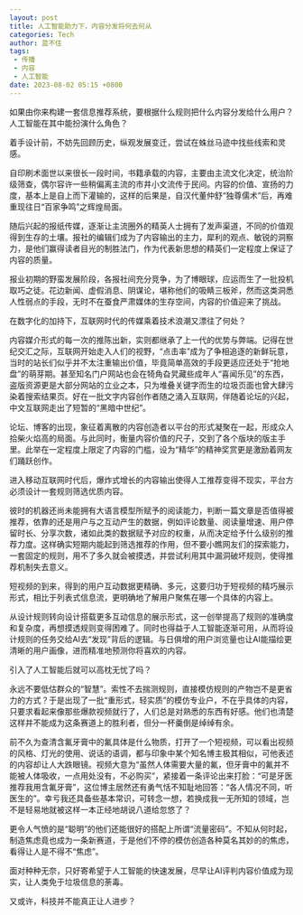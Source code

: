 ```yaml
---
layout: post
title: 人工智能助力下，内容分发将何去何从
categories: Tech
author: 蓝不住
tags: 
 - 传播
 - 内容
 - 人工智能
date: 2023-08-02 05:15 +0800
---
```


如果由你来构建一套信息推荐系统，要根据什么规则把什么内容分发给什么用户？人工智能在其中能扮演什么角色？

着手设计前，不妨先回顾历史，纵观发展变迁，尝试在蛛丝马迹中找些线索和灵感。

自印刷术面世以来很长一段时间，书籍承载的内容，主要由主流文化决定，统治阶级筛查，偶尔容许一些稍偏离主流的市井小文流传于民间。内容的价值、宣扬的力度，基本上是自上而下灌输的，这样的后果是，自汉代董仲舒“独尊儒术”后，再难重现往日“百家争鸣”之辉煌局面。

随后兴起的报纸传媒，逐渐让主流圈外的精英人士拥有了发声渠道，不同的价值观得到生存的土壤。报社的编辑们成为了内容输出的主力，犀利的观点、敏锐的洞察力，是他们赢得读者目光的制胜法门，作为代表新思想的精英们一定程度上保证了内容的质量。

报业初期的野蛮发展阶段，各报社间充分竞争，为了博眼球，应运而生了一批投机取巧之徒。花边新闻、虚假消息、阴谋论，堪称他们的吸睛三板斧，然而这类洞悉人性弱点的手段，无时不在蚕食严肃媒体的生存空间，内容的价值迎来了挑战。

在数字化的加持下，互联网时代的传媒乘着技术浪潮又漂往了何处？

内容媒介形式的每一次的推陈出新，实则都继承了上一代的优势与弊端。记得在世纪交汇之际，互联网开始走入人们的视野，“点击率”成为了争相追逐的新鲜玩意，当时的站长们似乎并不太注重输出价值，毕竟简单高效的手段更适应还处于“抢地盘”的萌芽期。甚至知名门户网站也会在犄角旮旯藏些成年人“喜闻乐见”的东西，盗版资源更是大部分网站的立业之本，只为堆叠关键字而生的垃圾页面也曾大肆污染着搜索结果页。好在一批文字内容创作者随之涌入互联网，伴随着论坛的兴起，中文互联网走出了短暂的“黑暗中世纪”。

论坛、博客的出现，象征着离散的内容创造者以平台的形式凝聚在一起，形成众人拾柴火焰高的局面。与此同时，衡量内容价值的尺子，交到了各个版块的版主手里。此举在一定程度上限定了内容的门槛，设为“精华”的精神奖赏更是激励着网友们踊跃创作。

进入移动互联网时代后，爆炸式增长的内容输出使得人工推荐变得不现实，平台方必须设计一套规则筛选优质内容。

彼时的机器还尚未能拥有大语言模型所赋予的阅读能力，判断一篇文章是否值得被推荐，依靠的还是用户与之互动产生的数据，例如评论数量、阅读量增速、用户停留时长、分享次数，诸如此类的数据赋予对应的权重，从而决定给予什么级别的推荐力度。这样确实短期内能起到筛选推荐的作用，但不要小瞧网友们的探索能力，一套固定的规则，用不了多久就会被摸透，并尝试利用其中漏洞破坏规则，使得推荐机制失去意义。

短视频的到来，得到的用户互动数据更精确、多元，这要归功于短视频的精巧展示形式，相比于列表式信息流，更明确地了解用户聚焦在哪一个具体的内容上。

从设计规则转向设计搭载更多互动信息的展示形式，这一创举提高了规则的准确度和复杂度，再想摸透规则变得困难了。同时也得益于人工智能逐渐可用，从而将设计规则的任务交给AI去“发现”背后的逻辑。与日俱增的用户浏览量也让AI能描绘更清晰的用户画像，进而精准地预测你将喜欢的内容。

引入了人工智能后就可以高枕无忧了吗？

永远不要低估群众的“智慧”。索性不去揣测规则，直接模仿规则的产物岂不是更省力的方式？于是出现了一批“重形式，轻实质”的模仿专业户，不在乎具体的内容，只要求看起来像那些爆款视频就行了，人们总是对熟悉的东西有好感。他们也清楚这样并不能成为这条赛道上的胜利者，但分一杯羹倒是绰绰有余。

前不久为查清含氟牙膏中的氟具体是什么物质，打开了一个短视频，可以看出视频的风格、灯光的使用、说话的语调，都与印象中某个知名博主极其相似，可他表述的内容却让人大跌眼镜。视频大意为“虽然人体需要大量的氟，但牙膏中的氟并不能被人体吸收，一点用处没有，不必购买”，紧接着一条评论出来打脸：“可是牙医推荐我用含氟牙膏”，这位博主居然还有勇气恬不知耻地回答：“各人情况不同，听医生的”。幸亏我还具备些基本常识，可转念一想，若换成我一无所知的领域，岂不是轻易地就被这样一本正经地胡说八道给忽悠了？

更令人气愤的是“聪明”的他们还能很好的搭配上所谓“流量密码”。不知从何时起，制造焦虑竟也成为一条新赛道，于是他们不停的模仿创造各种莫名其妙的的焦虑，看得让人是不得不“焦虑”。

面对种种无奈，只好寄希望于人工智能的快速发展，尽早让AI评判内容价值成为现实，让人类免于垃圾信息的荼毒。

又或许​，科技并不能真正让人进步？